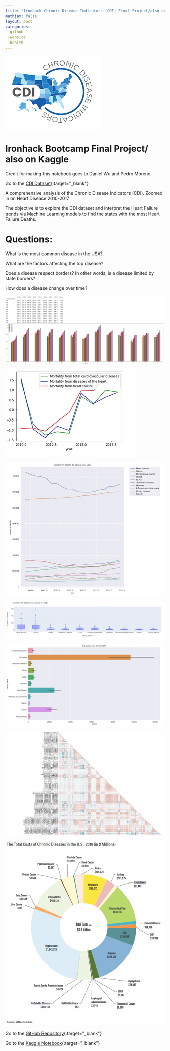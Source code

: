 ```yaml
---
title: "Ironhack Chronic Disease Indicators (CDI) Final Project/also on Kaggle"
mathjax: false
layout: post
categories: 
 -github
 -website
 -health
---
```


![CDI Indicators](https://github.com/edbe777/Completed-Labs/blob/main/Week_8/Day_5/images/cdi-logo.png?raw=true)

# Ironhack Bootcamp Final Project/ also on Kaggle

Credit for making this notebook goes to Daniel Wu and Pedro Moreno

Go to the [CDI Dataset](https://catalog.data.gov/dataset/u-s-chronic-disease-indicators-cdi){:target="_blank"}


A comprehensive analysis of the Chronic Disease Indicators (CDI). Zoomed in on Heart Disease 2010-2017

The objective is to explore the CDI dataset and interpret the Heart Failure trends via Machine Learning models to find the states with the most Heart Failure Deaths.

# Questions:

What is the most common disease in the USA?

What are the factors affecting the top disease?

Does a disease respect borders? In other words, is a disease limited by state borders?

How does a disease change over time?



 
![Heart Top States](https://github.com/edbe777/Completed-Labs/raw/main/Week_8/Day_5/images/heart%20top%20states.JPG?raw=true)


![Normalized](https://github.com/edbe777/Completed-Labs/raw/main/Week_8/Day_5/images/normalized%20cardio%20disease%20over%20years.JPG?raw=true)


![Deaths By Cause](https://github.com/edbe777/Completed-Labs/blob/main/Week_8/Day_5/images/number%20of%20deaths%20by%20cause%20over%20year.JPG?raw=true)


![Boxplot](https://github.com/edbe777/Completed-Labs/blob/main/Week_8/Day_5/images/number%20of%20deaths%202017%20boxplot.JPG?raw=true)


![Top Deaths](https://github.com/edbe777/Completed-Labs/blob/main/Week_8/Day_5/images/top%20deaths%202013%20to%202017.JPG?raw=true)


![Heatmap](https://github.com/edbe777/Completed-Labs/blob/main/Week_8/Day_5/images/all%20chronic%20diseases%20heatmap%20zoom.JPG?raw=true)


![Total Cost](https://github.com/edbe777/Completed-Labs/blob/main/Week_8/Day_5/images/total%20cost%20of%20chronic%20diseases.JPG?raw=true)


Go to the [GitHub Repository](https://github.com/edbe777/Completed-Labs/blob/main/Week_8/Day_5/final%20project.ipynb){:target="_blank"}

Go to the [Kaggle Notebook](https://www.kaggle.com/ed777kaggle/cdi-data-analysis-and-ml-models){:target="_blank"}
